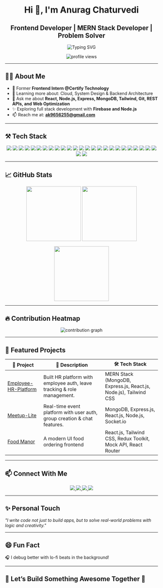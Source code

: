 <h1 align="center">Hi 👋, I'm Anurag Chaturvedi</h1>
<h2 align="center">Frontend Developer | MERN Stack Developer | Problem Solver</h2>

<p align="center">
  <img src="https://readme-typing-svg.demolab.com?font=Fira+Code&weight=500&pause=1000&color=00FFEF&width=600&lines=Turning+Ideas+into+Code...;Frontend+Developer+%7C+React.js+%7C+Next.js+%7C+TailwindCSS;Open+Source+%7C+Intern+%7C+Tech+Explorer" alt="Typing SVG" />
</p>


<p align="center">
  <img src="https://komarev.com/ghpvc/?username=Algoraver22&label=Profile%20views&color=0e75b6&style=flat" alt="profile views" />
</p>

---

## 🧑‍💻 About Me  
- 🌱 Former **Frontend Intern @Certify Technology**  
- 🌱 Learning more about: Cloud, System Design & Backend Architecture  
- 💬 Ask me about **React, Node.js, Express, MongoDB, Tailwind, Git, REST APIs, and Web Optimization**  
- ✨ Exploring full stack development with **Firebase and Node.js**  
- 📫 Reach me at: **ak9656255@gmail.com**  

---

## ⚒️ Tech Stack  
<p align="center">
  <!-- Languages -->
  <img src="https://img.shields.io/badge/C-00599C?style=for-the-badge&logo=c&logoColor=white"/>
  <img src="https://img.shields.io/badge/C++-00599C?style=for-the-badge&logo=c%2B%2B&logoColor=white"/>
  <img src="https://img.shields.io/badge/Python-3776AB?style=for-the-badge&logo=python&logoColor=white"/>
  <img src="https://img.shields.io/badge/JavaScript-F7DF1E?style=for-the-badge&logo=javascript&logoColor=black"/>
  <img src="https://img.shields.io/badge/TypeScript-3178C6?style=for-the-badge&logo=typescript&logoColor=white"/>
  <img src="https://img.shields.io/badge/SQL-4479A1?style=for-the-badge&logo=postgresql&logoColor=white"/>

  <!-- Frontend -->
  <img src="https://img.shields.io/badge/HTML5-E34F26?style=for-the-badge&logo=html5&logoColor=white"/>
  <img src="https://img.shields.io/badge/CSS3-1572B6?style=for-the-badge&logo=css3&logoColor=white"/>
  <img src="https://img.shields.io/badge/React-20232A?style=for-the-badge&logo=react&logoColor=61DAFB"/>
  <img src="https://img.shields.io/badge/Next.js-000000?style=for-the-badge&logo=next.js&logoColor=white"/>
  <img src="https://img.shields.io/badge/Redux%20Toolkit-593D88?style=for-the-badge&logo=redux&logoColor=white"/>
  <img src="https://img.shields.io/badge/TailwindCSS-38B2AC?style=for-the-badge&logo=tailwind-css&logoColor=white"/>
  <img src="https://img.shields.io/badge/Bootstrap-7952B3?style=for-the-badge&logo=bootstrap&logoColor=white"/>

  <!-- Backend -->
  <img src="https://img.shields.io/badge/Node.js-339933?style=for-the-badge&logo=node.js&logoColor=white"/>
  <img src="https://img.shields.io/badge/Express.js-000000?style=for-the-badge&logo=express&logoColor=white"/>
  <img src="https://img.shields.io/badge/WebRTC-333333?style=for-the-badge&logo=webrtc&logoColor=white"/>
  <img src="https://img.shields.io/badge/Axios-5A29E4?style=for-the-badge&logo=axios&logoColor=white"/>

  <!-- Databases -->
  <img src="https://img.shields.io/badge/MySQL-00758F?style=for-the-badge&logo=mysql&logoColor=white"/>
  <img src="https://img.shields.io/badge/MongoDB-47A248?style=for-the-badge&logo=mongodb&logoColor=white"/>
  <img src="https://img.shields.io/badge/Firebase-FFCA28?style=for-the-badge&logo=firebase&logoColor=black"/>

  <!-- Tools & Platforms -->
  <img src="https://img.shields.io/badge/Git-F05032?style=for-the-badge&logo=git&logoColor=white"/>
  <img src="https://img.shields.io/badge/GitHub-181717?style=for-the-badge&logo=github&logoColor=white"/>
  <img src="https://img.shields.io/badge/VS Code-007ACC?style=for-the-badge&logo=visual-studio-code&logoColor=white"/>
  <img src="https://img.shields.io/badge/Postman-FF6C37?style=for-the-badge&logo=postman&logoColor=white"/>
  <img src="https://img.shields.io/badge/Netlify-00C7B7?style=for-the-badge&logo=netlify&logoColor=white"/>
  <img src="https://img.shields.io/badge/Vercel-000000?style=for-the-badge&logo=vercel&logoColor=white"/>
  <img src="https://img.shields.io/badge/Firebase%20Hosting-FFCA28?style=for-the-badge&logo=firebase&logoColor=black"/>
</p>

---

## 📈 GitHub Stats  
<p align="center">
  <img src="https://github-readme-stats.vercel.app/api?username=Algoraver22&show_icons=true&theme=radical" height="180px" />
  <img src="https://github-readme-streak-stats.herokuapp.com?user=Algoraver22&theme=radical&date_format=M%20j%5B%2C%20Y%5D" height="180px" />
</p>

<p align="center">
  <img src="https://github-readme-stats.vercel.app/api/top-langs/?username=Algoraver22&layout=compact&theme=radical&langs_count=8" height="180px" />
</p>

---

## 🔥 Contribution Heatmap  
<p align="center">
  <img src="https://github-readme-activity-graph.vercel.app/graph?username=Algoraver22&theme=dracula" alt="contribution graph"/>
</p>

---

## 🚀 Featured Projects  

| 🧩 Project | 📝 Description | 🛠️ Tech Stack |
|-----------|----------------|---------------|
| [Employee-HR-Platform](https://github.com/Algoraver22/employee-hr-platform) | Built HR platform with employee auth, leave tracking & role management. | MERN Stack (MongoDB, Express.js, React.js, Node.js), Tailwind CSS |
| [Meetup-Lite](https://github.com/Algoraver22/meetup-lite) | Real-time event platform with user auth, group creation & chat features. | MongoDB, Express.js, React.js, Node.js, Socket.io |
| [Food Manor](https://github.com/Algoraver22/Food_Manor) | A modern UI food ordering frontend | React.js, Tailwind CSS, Redux Toolkit, Mock API, React Router |

---

## 📫 Connect With Me  
<p align="center">
  <a href="https://www.linkedin.com/in/anurag-kumar-8b5a43259/" target="_blank">
    <img src="https://img.shields.io/badge/LinkedIn-0A66C2?style=for-the-badge&logo=linkedin&logoColor=white"/>
  </a>
  <a href="https://github.com/Algoraver22" target="_blank">
    <img src="https://img.shields.io/badge/GitHub-181717?style=for-the-badge&logo=github&logoColor=white"/>
  </a>
  <a href="mailto:ak9656255@gmail.com" target="_blank">
    <img src="https://img.shields.io/badge/Gmail-D14836?style=for-the-badge&logo=gmail&logoColor=white"/>
  </a>
  <a href="https://myportfolio4956.netlify.app/" target="_blank">
    <img src="https://img.shields.io/badge/Portfolio-24292e?style=for-the-badge&logo=vercel&logoColor=white"/>
  </a>
</p>


---

## ✨ Personal Touch  
*"I write code not just to build apps, but to solve real-world problems with logic and creativity."*  

---

## 😄 Fun Fact  
🎧 I debug better with lo-fi beats in the background!  

---

## 📌 Let’s Build Something Awesome Together 🚀
